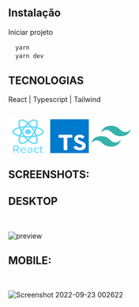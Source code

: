 ## Instalação

Iniciar projeto

```bash
  yarn
  yarn dev

```



## TECNOLOGIAS
React | Typescript | Tailwind
<br/>
<div style="display: inline_block"><br>
  <img align="center" alt="Gabriel-Js" height="70" width="80" src="https://github.com/devicons/devicon/blob/master/icons/react/react-original-wordmark.svg">
  <img align="center" alt="Gabriel-Js" height="70" width="80" src="https://github.com/devicons/devicon/blob/master/icons/typescript/typescript-original.svg">
  <img align="center" alt="Gabriel-Js" height="70" width="80" src="https://github.com/devicons/devicon/blob/master/icons/tailwindcss/tailwindcss-plain.svg">
</div>

## SCREENSHOTS:
## DESKTOP
<br/>

![preview](https://user-images.githubusercontent.com/102326117/191888918-bcb94bf2-f0d9-4581-87b3-79e96919e827.png)

## MOBILE:
<br/>

![Screenshot 2022-09-23 002622](https://user-images.githubusercontent.com/102326117/191886805-c7d4601a-2f9c-44ba-9a93-ce73adc42a37.png)
